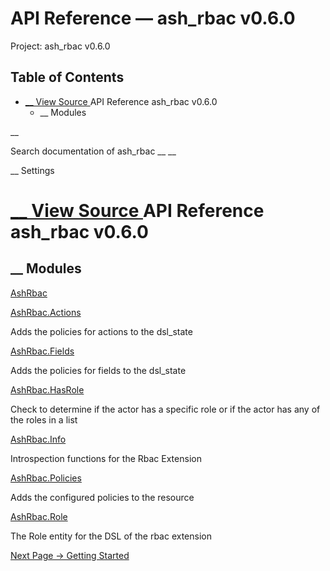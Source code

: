 # API Reference — ash_rbac v0.6.0

Project: ash_rbac v0.6.0

## Table of Contents

- [ __ View Source ](external_link) API Reference ash_rbac v0.6.0
  - __ Modules

__

Search documentation of ash_rbac __ __

__ Settings

#  [ __ View Source ](external_link) API Reference ash_rbac v0.6.0

##  __ Modules

[AshRbac](external_link)

[AshRbac.Actions](external_link)

Adds the policies for actions to the dsl_state

[AshRbac.Fields](external_link)

Adds the policies for fields to the dsl_state

[AshRbac.HasRole](external_link)

Check to determine if the actor has a specific role or if the actor has any of the roles in a list

[AshRbac.Info](external_link)

Introspection functions for the Rbac Extension

[AshRbac.Policies](external_link)

Adds the configured policies to the resource

[AshRbac.Role](external_link)

The Role entity for the DSL of the rbac extension

[ Next Page →  Getting Started  ](external_link)
